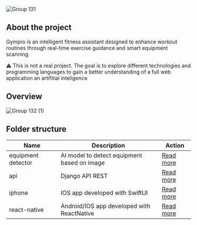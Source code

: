 ![Group 131](https://github.com/user-attachments/assets/073ff3e1-2301-41a2-a3c6-56665566e816)

## About the project
Gympro is an intelligent fitness assistant designed to enhance workout routines through real-time exercise guidance and smart equipment scanning.

⚠️ This is not a real project. The goal is to explore different technologies and programming languages to gain a better understanding of a full web application an artifitial inteligence

## Overview

![Group 132 (1)](https://github.com/user-attachments/assets/561004af-f250-4b68-b2cc-c19ff7aaa70a)


## Folder structure

| Name  | Description | Action |
| ------------------- | -------------------------------------------- | -----
| equipment detector  | AI model to detect equipment based on image  | [Read more](https://github.com/TaylonSopeletto/gympro/tree/main/equipment-detector)
| api  | Django API REST  | [Read more](https://github.com/TaylonSopeletto/gympro/tree/main/api)
| iphone  | IOS app developed with SwiftUI  | [Read more](https://github.com/TaylonSopeletto/gympro/tree/main/iphone)
| react-native  | Android/IOS app developed with ReactNative | [Read more](https://github.com/TaylonSopeletto/gympro/tree/main/react-native)

